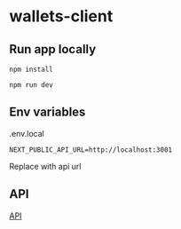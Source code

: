 # wallets-client

## Run app locally 
`npm install`

`npm run dev`

## Env variables
.env.local
```
NEXT_PUBLIC_API_URL=http://localhost:3001
```
Replace with api url

## API
[API](https://github.com/German969/wallets-api)